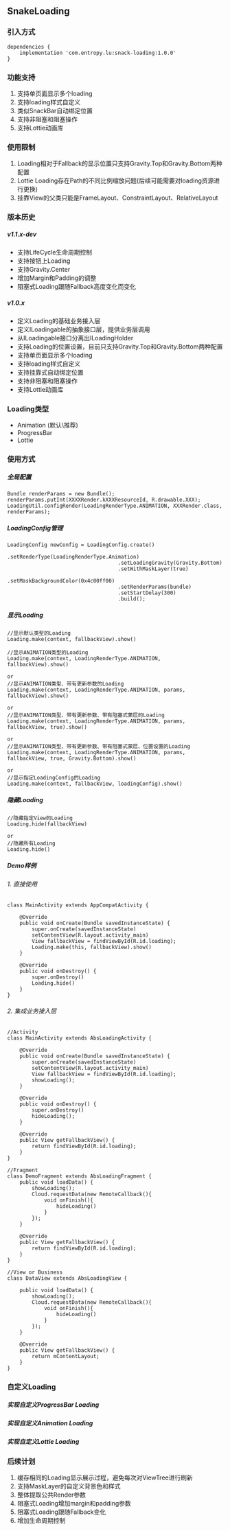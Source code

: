## SnakeLoading

### 引入方式
```
dependencies {
    implementation 'com.entropy.lu:snack-loading:1.0.0'
}
```

### 功能支持
1. 支持单页面显示多个loading
2. 支持loading样式自定义
3. 类似SnackBar自动绑定位置
4. 支持非阻塞和阻塞操作
5. 支持Lottie动画库

### 使用限制
1. Loading相对于Fallback的显示位置只支持Gravity.Top和Gravity.Bottom两种配置
2. Lottie Loading存在Path的不同比例缩放问题(后续可能需要对loading资源进行更换)
3. 挂靠View的父类只能是FrameLayout、ConstraintLayout、RelativeLayout

### 版本历史
##### v1.1.x-dev
- 支持LifeCycle生命周期控制
- 支持按钮上Loading
- 支持Gravity.Center
- 增加Margin和Padding的调整
- 阻塞式Loading跟随Fallback高度变化而变化

##### v1.0.x
- 定义Loading的基础业务接入层
- 定义ILoadingable的抽象接口层，提供业务层调用
- 从ILoadingable接口分离出ILoadingHolder
- 支持Loading的位置设置，目前只支持Gravity.Top和Gravity.Bottom两种配置
- 支持单页面显示多个loading
- 支持loading样式自定义
- 支持挂靠式自动绑定位置
- 支持非阻塞和阻塞操作
- 支持Lottie动画库

### Loading类型

- Animation (默认\推荐)
- ProgressBar
- Lottie

### 使用方式

##### 全局配置
```
Bundle renderParams = new Bundle();
renderParams.putInt(XXXXRender.kXXXResourceId, R.drawable.XXX);
LoadingUtil.configRender(LoadingRenderType.ANIMATION, XXXRender.class, renderParams);
```
##### LoadingConfig管理
```
LoadingConfig newConfig = LoadingConfig.create()
                                    .setRenderType(LoadingRenderType.Animation)
                                    .setLoadingGravity(Gravity.Bottom)
                                    .setWithMaskLayer(true)
                                    .setMaskBackgroundColor(0x4c00ff00)
                                    .setRenderParams(bundle)
                                    .setStartDelay(300)
                                    .build();
```
##### 显示Loading
```
//显示默认类型的Loading
Loading.make(context, fallbackView).show()

//显示ANIMATION类型的Loading
Loading.make(context, LoadingRenderType.ANIMATION, fallbackView).show()

or
//显示ANIMATION类型、带有更新参数的Loading
Loading.make(context, LoadingRenderType.ANIMATION, params, fallbackView).show()

or
//显示ANIMATION类型、带有更新参数、带有阻塞式蒙层的Loading
Loading.make(context, LoadingRenderType.ANIMATION, params, fallbackView, true).show()

or
//显示ANIMATION类型、带有更新参数、带有阻塞式蒙层、位置设置的Loading
Loading.make(context, LoadingRenderType.ANIMATION, params, fallbackView, true, Gravity.Bottom).show()

or
//显示指定LoadingConfig的Loading
Loading.make(context, fallbackView, loadingConfig).show()
```

##### 隐藏Loading
```
//隐藏指定View的Loading
Loading.hide(fallbackView)

or
//隐藏所有Loading
Loading.hide()
```
##### Demo样例

###### 1. 直接使用
```
class MainActivity extends AppCompatActivity {

    @Override
    public void onCreate(Bundle savedInstanceState) {
        super.onCreate(savedInstanceState)
        setContentView(R.layout.activity_main)
        View fallbackView = findViewById(R.id.loading);
        Loading.make(this, fallbackView).show()
    }

    @Override
    public void onDestroy() {
        super.onDestroy()
        Loading.hide()
    }
}
```
###### 2. 集成业务接入层
```
//Activity
class MainActivity extends AbsLoadingActivity {

    @Override
    public void onCreate(Bundle savedInstanceState) {
        super.onCreate(savedInstanceState)
        setContentView(R.layout.activity_main)
        View fallbackView = findViewById(R.id.loading);
        showLoading();
    }

    @Override
    public void onDestroy() {
        super.onDestroy()
        hideLoading();
    }

    @Override
    public View getFallbackView() {
        return findViewById(R.id.loading);
    }
}

//Fragment
class DemoFragment extends AbsLoadingFragment {
    public void loadData() {
        showLoading();
        Cloud.requestData(new RemoteCallback(){
            void onFinish(){
                hideLoading()
            }
        });
    }

    @Override
    public View getFallbackView() {
        return findViewById(R.id.loading);
    }
}

//View or Business
class DataView extends AbsLoadingView {

    public void loadData() {
        showLoading();
        Cloud.requestData(new RemoteCallback(){
            void onFinish(){
                hideLoading()
            }
        });
    }

    @Override
    public View getFallbackView() {
        return mContentLayout;
    }
}
```
### 自定义Loading

##### 实现自定义ProgressBar Loading

##### 实现自定义Animation Loading

##### 实现自定义Lottie Loading


### 后续计划

1. 缓存相同的Loading显示展示过程，避免每次对ViewTree进行刷新
2. 支持MaskLayer的自定义背景色和样式
3. 整体提取公共Render参数
4. 阻塞式Loading增加margin和padding参数
5. 阻塞式Loading跟随Fallback变化
6. 增加生命周期控制